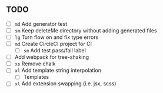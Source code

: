 ## TODO

* [ ] `md` Add generator test
* [ ] `sm` Keep deleteMe directory without adding generated files
* [ ] `lg` Turn flow on and fix type errors
* [ ] `md` Create CircleCI project for CI
  * [ ] `sm` Add test pass/fail label
* [ ] Add webpack for tree-shaking
* [ ] `xs` Remove chalk
* [ ] `xl` Add template string interpolation
  * [ ] Templates
* [ ] `xl` Add extension swapping (i.e. jsx, scss)
